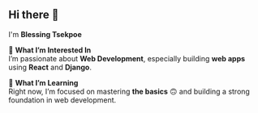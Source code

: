 ## Hi there 👋  

I'm **Blessing Tsekpoe**  

👀 **What I’m Interested In**  
I’m passionate about **Web Development**, especially building **web apps** using **React** and **Django**.  

🌱 **What I’m Learning**  
Right now, I’m focused on mastering **the basics** 🙃 and building a strong foundation in web development.  
